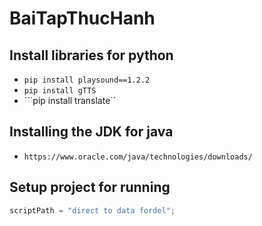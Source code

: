 # BaiTapThucHanh
## Install libraries for python
- ```pip install playsound==1.2.2```
- ```pip install gTTS```
- ```pip install translate``
## Installing the JDK for java
- `https://www.oracle.com/java/technologies/downloads/`
## Setup project for running
```csharp
scriptPath = "direct to data fordel";
```
